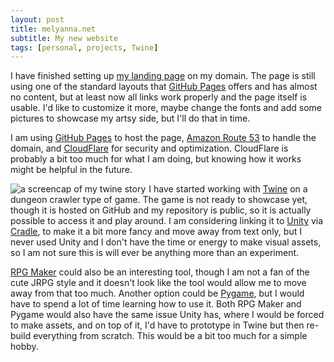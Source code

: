 ```yaml
---
layout: post
title: melyanna.net
subtitle: My new website
tags: [personal, projects, Twine]
---
```


I have finished setting up [my landing page](http://melyanna.net/) on my domain.
The page is still using one of the standard layouts that <a href="https://pages.github.com/" target="_blank">GitHub Pages</a> offers and has almost no content, but at least now all links work properly and the page itself is usable.
I'd like to customize it more, maybe change the fonts and add some pictures to showcase my artsy side, but I'll do that in time.

I am using <a href="https://pages.github.com/" target="_blank">GitHub Pages</a> to host the page, <a href="https://aws.amazon.com/route53/" target="_blank">Amazon Route 53</a> to handle the domain, and <a href="https://www.cloudflare.com/" target="_blank">CloudFlare</a> for security and optimization.
CloudFlare is probably a bit too much for what I am doing, but knowing how it works might be helpful in the future.

<img src="/img/14072016/DC.png" alt="a screencap of my twine story" align="left" style="PADDING-RIGHT: 2px"/> I have started working with <a href="http://twinery.org/" target="_Twine">Twine</a> on a dungeon crawler type of game.
The game is not ready to showcase yet, though it is hosted on GitHub and my repository is public, so it is actually possible to access it and play around.
I am considering linking it to <a href="https://unity3d.com/" target="_blank">Unity</a> via <a href="https://github.com/daterre/Cradle" target="_blank">Cradle</a>, to make it a bit more fancy and move away from text only, but I never used Unity and I don't have the time or energy to make visual assets, so I am not sure this is will ever be anything more than an experiment.

<a href="http://www.rpgmakerweb.com/" target="_blank">RPG Maker</a> could also be an interesting tool, though I am not a fan of the cute JRPG style and it doesn't look like the tool would allow me to move away from that too much.
Another option could be <a href="http://pygame.org/hifi.html" target="_blank">Pygame</a>, but I would have to spend a lot of time learning how to use it.
Both RPG Maker and Pygame would also have the same issue Unity has, where I would be forced to make assets, and on top of it, I'd have to prototype in Twine but then re-build everything from scratch. This would be a bit too much for a simple hobby.


